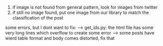 1. if image is not found from general pattern, look for images from twitter
2. if still no image found, put one image from our library to match the classification of the post

some errors, but I dont want to fix:
--> get_ids.py: the html file has some very long lines which overflow to create some error
--> some posts have wierd table format and body comes distorted, fix that
